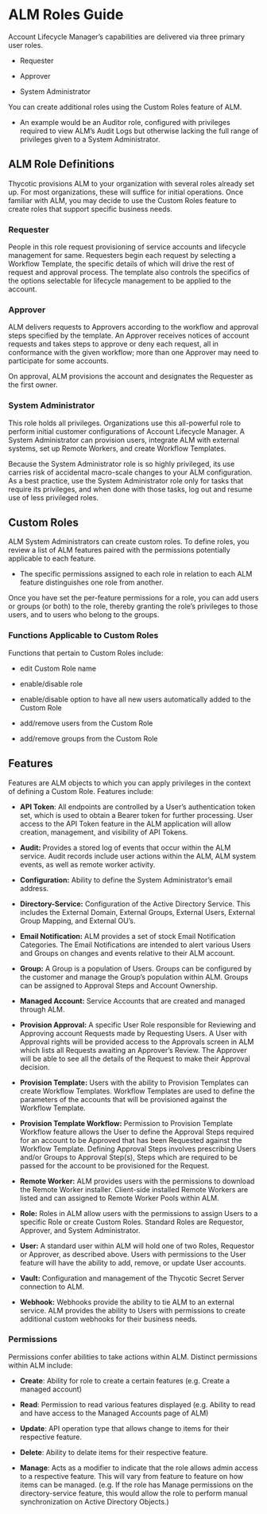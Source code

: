 ﻿[title]: # (ALM Roles Guide)
[tags]: # (Account Lifecycle Manager,ALM,)
[priority]: # (8100)

# ALM Roles Guide

Account Lifecycle Manager’s capabilities are delivered via three primary user roles.

* Requester

* Approver

* System Administrator

You can create additional roles using the Custom Roles feature of ALM.

* An example would be an Auditor role, configured with privileges required to view ALM’s Audit Logs but otherwise lacking the full range of privileges given to a System Administrator.

## ALM Role Definitions

Thycotic provisions ALM to your organization with several roles already set up. For most organizations, these will suffice for initial operations. Once familiar with ALM, you may decide to use the Custom Roles feature to create roles that support specific business needs.

### Requester

People in this role request provisioning of service accounts and lifecycle management for same. Requesters begin each request by selecting a Workflow Template, the specific details of which will drive the rest of request and approval process. The template also controls the specifics of the options selectable for lifecycle management to be applied to the account.

### Approver

ALM delivers requests to Approvers according to the workflow and approval steps specified by the template. An Approver receives notices of account requests and takes steps to approve or deny each request, all in conformance with the given workflow; more than one Approver may need to participate for some accounts.

On approval, ALM provisions the account and designates the Requester as the first owner.

### System Administrator

This role holds all privileges. Organizations use this all-powerful role to perform initial customer configurations of Account Lifecycle Manager. A System Administrator can provision users, integrate ALM with external systems, set up Remote Workers, and create Workflow Templates.

Because the System Administrator role is so highly privileged, its use carries risk of accidental macro-scale changes to your ALM configuration. As a best practice, use the System Administrator role only for tasks that require its privileges, and when done with those tasks, log out and resume use of less privileged roles.

## Custom Roles

ALM System Administrators can create custom roles. To define roles, you review a list of ALM features paired with the permissions potentially applicable to each feature.

* The specific permissions assigned to each role in relation to each ALM feature distinguishes one role from another.

Once you have set the per-feature permissions for a role, you can add users or groups (or both) to the role, thereby granting the role’s privileges to those users, and to users who belong to the groups.

### Functions Applicable to Custom Roles

Functions that pertain to Custom Roles include:

* edit Custom Role name

* enable/disable role

* enable/disable option to have all new users automatically added to the Custom Role

* add/remove users from the Custom Role

* add/remove groups from the Custom Role

## Features

Features are ALM objects to which you can apply privileges in the context of
defining a Custom Role. Features include:

*  **API Token**: All endpoints are controlled by a User’s authentication token set, which is used to obtain a Bearer token for further processing. User access to the API Token feature in the ALM application will allow creation, management, and visibility of API Tokens.

*  **Audit:** Provides a stored log of events that occur within the ALM service. Audit records include user actions within the ALM, ALM system events, as well as remote worker activity.

*  **Configuration:** Ability to define the System Administrator’s email address.

*  **Directory-Service:** Configuration of the Active Directory Service. This includes the External Domain, External Groups, External Users, External Group Mapping, and External OU’s.

*  **Email Notification:** ALM provides a set of stock Email Notification Categories. The Email Notifications are intended to alert various Users and Groups on changes and events relative to their ALM account.

*  **Group:** A Group is a population of Users. Groups can be configured by the customer and manage the Group’s population within ALM. Groups can be assigned to Approval Steps and Account Ownership.

*  **Managed Account:** Service Accounts that are created and managed through ALM.

*  **Provision Approval:** A specific User Role responsible for Reviewing and Approving account Requests made by Requesting Users. A User with Approval rights will be provided access to the Approvals screen in ALM which lists all Requests awaiting an Approver’s Review. The Approver will be able to see all the details of the Request to make their Approval decision.

*  **Provision Template:** Users with the ability to Provision Templates can create Workflow Templates. Workflow Templates are used to define the parameters of the accounts that will be provisioned against the Workflow Template.

*  **Provision Template Workflow:** Permission to Provision Template Workflow feature allows the User to define the Approval Steps required for an account to be Approved that has been Requested against the Workflow Template. Defining Approval Steps involves prescribing Users and/or Groups to Approval Step(s), Steps which are required to be passed for the account to be provisioned for the Request.

*  **Remote Worker:** ALM provides users with the permissions to download the Remote Worker installer. Client-side installed Remote Workers are listed and can assigned to Remote Worker Pools within ALM.

*  **Role:** Roles in ALM allow users with the permissions to assign Users to a specific Role or create Custom Roles. Standard Roles are Requestor, Approver, and System Administrator.

*  **User:** A standard user within ALM will hold one of two Roles, Requestor or Approver, as described above. Users with permissions to the User feature will have the ability to add, remove, or update User accounts.

*  **Vault:** Configuration and management of the Thycotic Secret Server connection to ALM.

*  **Webhook:** Webhooks provide the ability to tie ALM to an external service. ALM provides the ability to Users with permissions to create additional custom webhooks for their business needs.

### Permissions

Permissions confer abilities to take actions within ALM. Distinct permissions within ALM include:

*  **Create**: Ability for role to create a certain features (e.g. Create a managed account)

*  **Read**: Permission to read various features displayed (e.g. Ability to read and have access to the Managed Accounts page of ALM)

*  **Update**: API operation type that allows change to items for their respective feature.

*  **Delete**: Ability to delate items for their respective feature.

*  **Manage**: Acts as a modifier to indicate that the role allows admin access to a respective feature. This will vary from feature to feature on how items can be managed. (e.g. If the role has Manage permissions on the directory-service feature, this would allow the role to perform manual synchronization on Active Directory Objects.)

  


  

